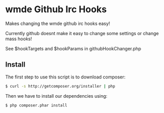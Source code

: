 wmde Github Irc Hooks
==================

Makes changing the wmde github irc hooks easy!

Currently github doesnt make it easy to change some settings or change mass hooks!

See $hookTargets and $hookParams in githubHookChanger.php

## Install

The first step to use this script is to download composer:

```bash
$ curl -s http://getcomposer.org/installer | php
```

Then we have to install our dependencies using:
```bash
$ php composer.phar install
```
